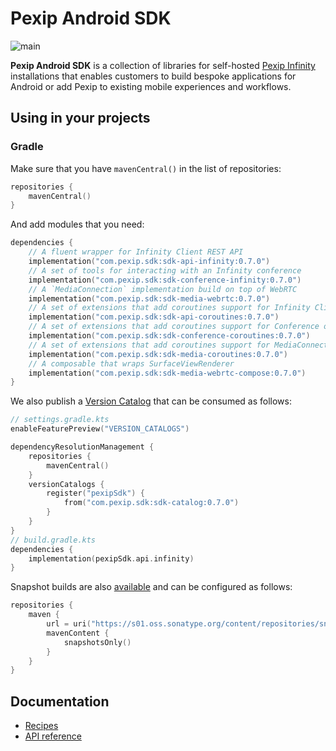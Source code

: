 # Pexip Android SDK

![main](https://github.com/pexip/pexip-android-sdk/actions/workflows/main.yml/badge.svg)

**Pexip Android SDK** is a collection of libraries for
self-hosted [Pexip Infinity](https://docs.pexip.com/admin/admin_intro.htm) installations that
enables customers to build bespoke applications for Android or add Pexip to existing mobile
experiences and workflows.

## Using in your projects

### Gradle

Make sure that you have `mavenCentral()` in the list of repositories:

```kotlin
repositories {
    mavenCentral()
}
```

And add modules that you need:

```kotlin
dependencies {
    // A fluent wrapper for Infinity Client REST API
    implementation("com.pexip.sdk:sdk-api-infinity:0.7.0")
    // A set of tools for interacting with an Infinity conference
    implementation("com.pexip.sdk:sdk-conference-infinity:0.7.0")
    // A `MediaConnection` implementation build on top of WebRTC
    implementation("com.pexip.sdk:sdk-media-webrtc:0.7.0")
    // A set of extensions that add coroutines support for Infinity Client REST API
    implementation("com.pexip.sdk:sdk-api-coroutines:0.7.0")
    // A set of extensions that add coroutines support for Conference object
    implementation("com.pexip.sdk:sdk-conference-coroutines:0.7.0")
    // A set of extensions that add coroutines support for MediaConnection object
    implementation("com.pexip.sdk:sdk-media-coroutines:0.7.0")
    // A composable that wraps SurfaceViewRenderer
    implementation("com.pexip.sdk:sdk-media-webrtc-compose:0.7.0")
}
```

We also publish
a [Version Catalog](https://docs.gradle.org/current/userguide/platforms.html#sub:version-catalog)
that can be consumed as follows:

```kotlin
// settings.gradle.kts
enableFeaturePreview("VERSION_CATALOGS")

dependencyResolutionManagement {
    repositories {
        mavenCentral()
    }
    versionCatalogs {
        register("pexipSdk") {
            from("com.pexip.sdk:sdk-catalog:0.7.0")
        }
    }
}
// build.gradle.kts
dependencies {
    implementation(pexipSdk.api.infinity)
}
```

Snapshot builds are
also [available](https://s01.oss.sonatype.org/content/repositories/snapshots/com/pexip/sdk/) and can
be configured as follows:

```kotlin
repositories {
    maven {
        url = uri("https://s01.oss.sonatype.org/content/repositories/snapshots/")
        mavenContent {
            snapshotsOnly()
        }
    }
}
```

## Documentation

- [Recipes](https://github.com/pexip/pexip-android-sdk/blob/main/docs/recipes.md)
- [API reference](https://pexip.github.io/pexip-android-sdk/)
